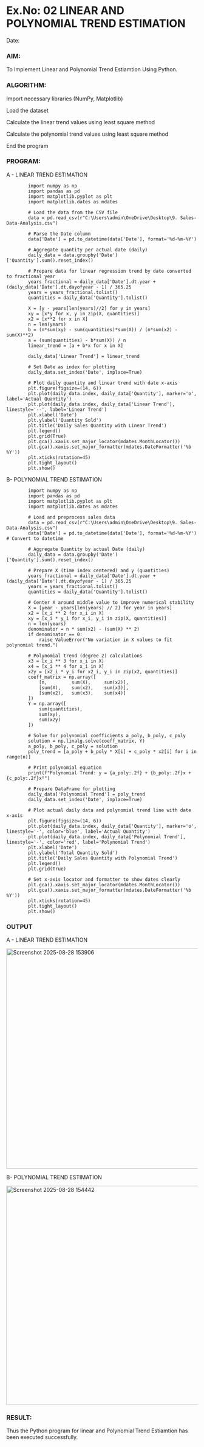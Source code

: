 # Ex.No: 02 LINEAR AND POLYNOMIAL TREND ESTIMATION
Date:
### AIM:
To Implement Linear and Polynomial Trend Estiamtion Using Python.

### ALGORITHM:
Import necessary libraries (NumPy, Matplotlib)

Load the dataset

Calculate the linear trend values using least square method

Calculate the polynomial trend values using least square method

End the program
### PROGRAM:

A - LINEAR TREND ESTIMATION

            import numpy as np
            import pandas as pd
            import matplotlib.pyplot as plt
            import matplotlib.dates as mdates
            
            # Load the data from the CSV file
            data = pd.read_csv(r"C:\Users\admin\OneDrive\Desktop\9. Sales-Data-Analysis.csv")
            
            # Parse the Date column
            data['Date'] = pd.to_datetime(data['Date'], format='%d-%m-%Y')
            
            # Aggregate quantity per actual date (daily)
            daily_data = data.groupby('Date')['Quantity'].sum().reset_index()
            
            # Prepare data for linear regression trend by date converted to fractional year
            years_fractional = daily_data['Date'].dt.year + (daily_data['Date'].dt.dayofyear - 1) / 365.25
            years = years_fractional.tolist()
            quantities = daily_data['Quantity'].tolist()
            
            X = [y - years[len(years)//2] for y in years]
            xy = [x*y for x, y in zip(X, quantities)]
            x2 = [x**2 for x in X]
            n = len(years)
            b = (n*sum(xy) - sum(quantities)*sum(X)) / (n*sum(x2) - sum(X)**2)
            a = (sum(quantities) - b*sum(X)) / n
            linear_trend = [a + b*x for x in X]
            
            daily_data['Linear Trend'] = linear_trend
            
            # Set Date as index for plotting
            daily_data.set_index('Date', inplace=True)
            
            # Plot daily quantity and linear trend with date x-axis
            plt.figure(figsize=(14, 6))
            plt.plot(daily_data.index, daily_data['Quantity'], marker='o', label='Actual Quantity')
            plt.plot(daily_data.index, daily_data['Linear Trend'], linestyle='--', label='Linear Trend')
            plt.xlabel('Date')
            plt.ylabel('Quantity Sold')
            plt.title('Daily Sales Quantity with Linear Trend')
            plt.legend()
            plt.grid(True)
            plt.gca().xaxis.set_major_locator(mdates.MonthLocator())
            plt.gca().xaxis.set_major_formatter(mdates.DateFormatter('%b %Y'))
            plt.xticks(rotation=45)
            plt.tight_layout()
            plt.show()

B- POLYNOMIAL TREND ESTIMATION

            import numpy as np
            import pandas as pd
            import matplotlib.pyplot as plt
            import matplotlib.dates as mdates
            
            # Load and preprocess sales data
            data = pd.read_csv(r"C:\Users\admin\OneDrive\Desktop\9. Sales-Data-Analysis.csv")
            data['Date'] = pd.to_datetime(data['Date'], format='%d-%m-%Y')  # Convert to datetime
            
            # Aggregate Quantity by actual Date (daily)
            daily_data = data.groupby('Date')['Quantity'].sum().reset_index()
            
            # Prepare X (time index centered) and y (quantities)
            years_fractional = daily_data['Date'].dt.year + (daily_data['Date'].dt.dayofyear - 1) / 365.25
            years = years_fractional.tolist()
            quantities = daily_data['Quantity'].tolist()
            
            # Center X around middle value to improve numerical stability
            X = [year - years[len(years) // 2] for year in years]
            x2 = [x_i ** 2 for x_i in X]
            xy = [x_i * y_i for x_i, y_i in zip(X, quantities)]
            n = len(years)
            denominator = n * sum(x2) - (sum(X) ** 2)
            if denominator == 0:
                raise ValueError("No variation in X values to fit polynomial trend.")
            
            # Polynomial trend (degree 2) calculations
            x3 = [x_i ** 3 for x_i in X]
            x4 = [x_i ** 4 for x_i in X]
            x2y = [x2_i * y_i for x2_i, y_i in zip(x2, quantities)]
            coeff_matrix = np.array([
                [n,         sum(X),     sum(x2)],
                [sum(X),    sum(x2),    sum(x3)],
                [sum(x2),   sum(x3),    sum(x4)]
            ])
            Y = np.array([
                sum(quantities),
                sum(xy),
                sum(x2y)
            ])
            
            # Solve for polynomial coefficients a_poly, b_poly, c_poly
            solution = np.linalg.solve(coeff_matrix, Y)
            a_poly, b_poly, c_poly = solution
            poly_trend = [a_poly + b_poly * X[i] + c_poly * x2[i] for i in range(n)]
            
            # Print polynomial equation
            print(f"Polynomial Trend: y = {a_poly:.2f} + {b_poly:.2f}x + {c_poly:.2f}x²")
            
            # Prepare DataFrame for plotting
            daily_data['Polynomial Trend'] = poly_trend
            daily_data.set_index('Date', inplace=True)
            
            # Plot actual daily data and polynomial trend line with date x-axis
            plt.figure(figsize=(14, 6))
            plt.plot(daily_data.index, daily_data['Quantity'], marker='o', linestyle='-', color='blue', label='Actual Quantity')
            plt.plot(daily_data.index, daily_data['Polynomial Trend'], linestyle='-', color='red', label='Polynomial Trend')
            plt.xlabel('Date')
            plt.ylabel('Total Quantity Sold')
            plt.title('Daily Sales Quantity with Polynomial Trend')
            plt.legend()
            plt.grid(True)
            
            # Set x-axis locator and formatter to show dates clearly
            plt.gca().xaxis.set_major_locator(mdates.MonthLocator())
            plt.gca().xaxis.set_major_formatter(mdates.DateFormatter('%b %Y'))
            plt.xticks(rotation=45)
            plt.tight_layout()
            plt.show()


### OUTPUT

A - LINEAR TREND ESTIMATION


<img width="1406" height="579" alt="Screenshot 2025-08-28 153906" src="https://github.com/user-attachments/assets/52226ead-46ea-441d-b468-43720d79bdff" />


B- POLYNOMIAL TREND ESTIMATION


<img width="1423" height="576" alt="Screenshot 2025-08-28 154442" src="https://github.com/user-attachments/assets/138dedbc-5154-4c90-b971-46958c8e9ec6" />


### RESULT:
Thus the Python program for linear and Polynomial Trend Estiamtion has been executed successfully.

